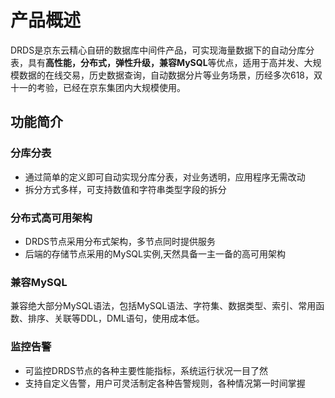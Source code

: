 # 产品概述

DRDS是京东云精心自研的数据库中间件产品，可实现海量数据下的自动分库分表，具有**高性能，分布式，弹性升级，兼容MySQL**等优点，适用于高并发、大规模数据的在线交易，历史数据查询，自动数据分片等业务场景，历经多次618，双十一的考验，已经在京东集团内大规模使用。

## 功能简介
### 分库分表
- 通过简单的定义即可自动实现分库分表，对业务透明，应用程序无需改动
- 拆分方式多样，可支持数值和字符串类型字段的拆分


### 分布式高可用架构
- DRDS节点采用分布式架构，多节点同时提供服务
- 后端的存储节点采用的MySQL实例,天然具备一主一备的高可用架构

### 兼容MySQL	
兼容绝大部分MySQL语法，包括MySQL语法、字符集、数据类型、索引、常用函数、排序、关联等DDL，DML语句，使用成本低。

### 监控告警
- 可监控DRDS节点的各种主要性能指标，系统运行状况一目了然
- 支持自定义告警，用户可灵活制定各种告警规则，各种情况第一时间掌握
